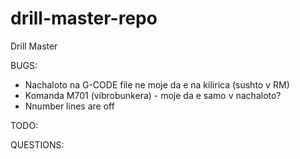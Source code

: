 # drill-master-repo
Drill Master

BUGS:
- Nachaloto na G-CODE file ne moje da e na kilirica (sushto v RM)
- Komanda M701 (vibrobunkera) - moje da e samo v nachaloto?
- Nnumber lines are off

TODO:

QUESTIONS: